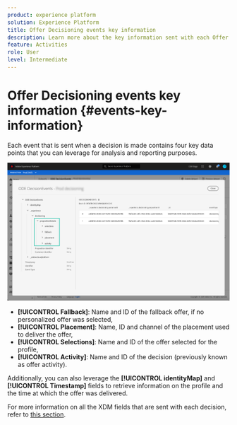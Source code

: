 ```yaml
---
product: experience platform
solution: Experience Platform
title: Offer Decisioning events key information
description: Learn more about the key information sent with each Offer Decisioning event.
feature: Activities
role: User
level: Intermediate
---
```

# Offer Decisioning events key information {#events-key-information}

Each event that is sent when a decision is made contains four key data points that you can leverage for analysis and reporting purposes. 

![](../assets/events-dataset-preview.png)

* **[!UICONTROL Fallback]**: Name and ID of the fallback offer, if no personalized offer was selected,
* **[!UICONTROL Placement]**: Name, ID and channel of the placement used to deliver the offer,
* **[!UICONTROL Selections]**: Name and ID of the offer selected for the profile,
* **[!UICONTROL Activity]**: Name and ID of the decision (previously known as offer activity).

Additionally, you can also leverage the **[!UICONTROL identityMap]** and **[!UICONTROL Timestamp]** fields to retrieve information on the profile and the time at which the offer was delivered.

For more information on all the XDM fields that are sent with each decision, refer to [this section](xdm-fields.md).
